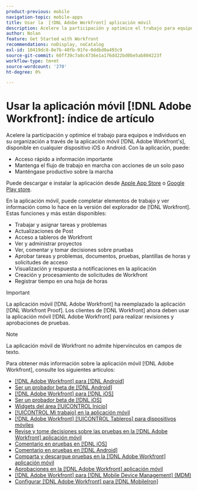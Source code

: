 ```yaml
---
product-previous: mobile
navigation-topic: mobile-apps
title: Usar la  [!DNL Adobe Workfront] aplicación móvil
description: Acelere la participación y optimice el trabajo para equipos e individuos en su organización a través de la  [!DNL Adobe Workfront's] aplicación móvil disponible en cualquier dispositivo iOS o Android.
author: Nolan
feature: Get Started with Workfront
recommendations: noDisplay, noCatalog
exl-id: 10419dc8-8e7b-40fb-91fe-0ddbd0a493c9
source-git-commit: 60ff39c7a8c4736e1a176dd22bd0be5ab804223f
workflow-type: tm+mt
source-wordcount: '270'
ht-degree: 0%

---
```


# Usar la aplicación móvil [!DNL Adobe Workfront]: índice de artículo

<!-- Audited: 2/2024 -->

Acelere la participación y optimice el trabajo para equipos e individuos en su organización a través de la aplicación móvil [!DNL Adobe Workfront's], disponible en cualquier dispositivo iOS o Android. Con la aplicación, puede:

* Acceso rápido a información importante
* Mantenga el flujo de trabajo en marcha con acciones de un solo paso
* Manténgase productivo sobre la marcha

Puede descargar e instalar la aplicación desde [Apple App Store](https://apps.apple.com/us/app/adobe-workfront/id1033282981) o [Google Play store](https://play.google.com/store/apps/details?id=com.workfront.android.aware).

En la aplicación móvil, puede completar elementos de trabajo y ver información como lo hace en la versión del explorador de [!DNL Workfront]. Estas funciones y más están disponibles:

* Trabajar y asignar tareas y problemas
* Actualizaciones de Post
* Acceso a tableros de Workfront
* Ver y administrar proyectos
* Ver, comentar y tomar decisiones sobre pruebas
* Aprobar tareas y problemas, documentos, pruebas, plantillas de horas y solicitudes de acceso
* Visualización y respuesta a notificaciones en la aplicación
* Creación y procesamiento de solicitudes de Workfront
* Registrar tiempo en una hoja de horas

>[!IMPORTANT]
>
>La aplicación móvil [!DNL Adobe Workfront] ha reemplazado la aplicación [!DNL Workfront Proof]. Los clientes de [!DNL Workfront] ahora deben usar la aplicación móvil [!DNL Adobe Workfront] para realizar revisiones y aprobaciones de pruebas.

>[!NOTE]
>
>La aplicación móvil de Workfront no admite hipervínculos en campos de texto.

Para obtener más información sobre la aplicación móvil [!DNL Adobe Workfront], consulte los siguientes artículos:

* [[!DNL Adobe Workfront] para  [!DNL Android]](../../../workfront-basics/mobile-apps/using-the-workfront-mobile-app/workfront-for-android.md)
* [Ser un probador beta de  [!DNL Android] ](../../../workfront-basics/mobile-apps/using-the-workfront-mobile-app/android-beta-tester.md)
* [[!DNL Adobe Workfront] para  [!DNL iOS]](../../../workfront-basics/mobile-apps/using-the-workfront-mobile-app/workfront-for-ios.md)
* [Ser un probador beta de  [!DNL iOS] ](../../../workfront-basics/mobile-apps/using-the-workfront-mobile-app/ios-beta-tester.md)
* [Widgets del área [!UICONTROL Inicio]](../../../workfront-basics/mobile-apps/using-the-workfront-mobile-app/home-area-widgets-mobile.md)
* [[!UICONTROL Mi trabajo] en la aplicación móvil](../../../workfront-basics/mobile-apps/using-the-workfront-mobile-app/my-work-section-mobile.md)
* [[!DNL Adobe Workfront] [!UICONTROL Tableros] para dispositivos móviles](/help/quicksilver/workfront-basics/mobile-apps/using-the-workfront-mobile-app/mobile-boards.md)
* [Revise y tome decisiones sobre las pruebas en la  [!DNL Adobe Workfront] aplicación móvil](../../../workfront-basics/mobile-apps/using-the-workfront-mobile-app/work-with-proofs-in-mobile-app.md)
* [Comentario en pruebas en  [!DNL iOS]](../../../workfront-basics/mobile-apps/using-the-workfront-mobile-app/comment-on-proofs-ios.md)
* [Comentario en pruebas en  [!DNL Android]](../../../workfront-basics/mobile-apps/using-the-workfront-mobile-app/comment-on-proofs-android.md)
* [Comparta y descargue pruebas en la  [!DNL Adobe Workfront] aplicación móvil](../../../workfront-basics/mobile-apps/using-the-workfront-mobile-app/share-proofs-mobile.md)
* [Aprobaciones en la  [!DNL Adobe Workfront] aplicación móvil](../../../workfront-basics/mobile-apps/using-the-workfront-mobile-app/approvals-in-mobile-app.md)
* [[!DNL Adobe Workfront] para [!DNL Mobile Device Management] (MDM)](../../../workfront-basics/mobile-apps/using-the-workfront-mobile-app/wf-mdm.md)
* [Configurar [!DNL Adobe Workfront] para [!DNL MobileIron]](../../../workfront-basics/mobile-apps/using-the-workfront-mobile-app/wf-mobileiron-configs.md)

